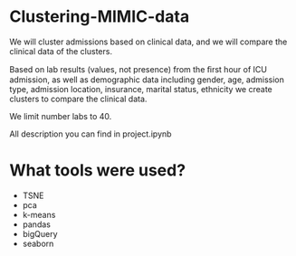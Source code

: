 # Clustering-MIMIC-data
We will cluster admissions based on clinical data, and we will compare the clinical data of the clusters.

Based on lab results (values, not presence) from the ﬁrst hour of ICU admission, as well as demographic data including gender, age, admission type, admission location, insurance, marital status, ethnicity we create clusters to compare the clinical data.

We limit number labs to 40.

All description you can find in project.ipynb

# What tools were used?
- TSNE
- pca
- k-means
- pandas
- bigQuery
- seaborn
